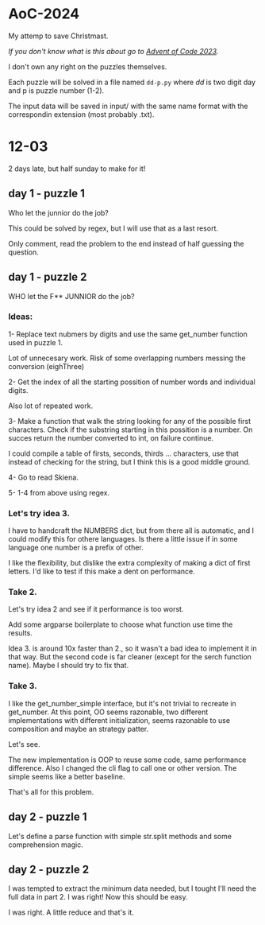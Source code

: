 # AoC-2024
My attemp to save Christmast.

*If you don't know what is this about go to
[Advent of Code 2023](https://adventofcode.com/2023/).*

I don't own any right on the puzzles themselves.

Each puzzle will be solved in a file named ``dd-p.py`` where *dd* is two digit
day and p is puzzle number (1-2).

The input data will be saved in input/ with the same name format with the
correspondin extension (most probably .txt).

# 12-03
2 days late, but half sunday to make for it!

## day 1 - puzzle 1

Who let the junnior do the job?

This could be solved by regex, but I will use that as a last resort.

Only comment, read the problem to the end instead of half guessing the question.


## day 1 - puzzle 2

WHO let the F** JUNNIOR do the job?

### Ideas:
1- Replace text nubmers by digits and use the same get_number function
   used in puzzle 1. 
 
   Lot of unnecesary work. Risk of some overlapping numbers messing the
   conversion (eighThree)

2- Get the index of all the starting possition of number words and individual
   digits. 

   Also lot of repeated work.

3- Make a function that walk the string looking for any of the possible first
   characters.
   Check if the substring starting in this possition is a number.
   On succes return the number converted to int, on failure continue.

   I could compile a table of firsts, seconds, thirds ... characters, 
   use that instead of checking for the string, but I think this is a good
   middle ground.

4- Go to read Skiena. 

5- 1-4 from above using regex.

### Let's try idea 3.

I have to handcraft the NUMBERS dict, but from there all is automatic,
and I could modify this for othere languages. Is there a little issue
if in some language one number is a prefix of other.

I like the flexibility, but dislike the extra complexity of making a 
dict of first letters. I'd like to test if this make a dent on performance.

### Take 2. 
Let's try idea 2 and see if it performance is too worst.

Add some argparse boilerplate to choose what function use
time the results. 

Idea 3. is around 10x faster than 2., so it wasn't a bad idea to implement
it in that way. But the second code is far cleaner
(except for the serch function name).
Maybe I should try to fix that.

### Take 3. 

I like the get_number_simple interface, but it's not trivial
to recreate in get_number. At this point, OO seems razonable,
two different implementations with different initialization,
seems razonable to use composition and maybe an strategy patter.

Let's see.

The new implementation is OOP to reuse some code, same performance
difference. Also I changed the cli flag to call one or other version.
The simple seems like a better baseline.

That's all for this problem.

## day 2 - puzzle 1

Let's define a parse function with simple str.split methods and some
comprehension magic.

## day 2 - puzzle 2
I was tempted to extract the minimum data needed, but I tought I'll need
the full data in part 2. I was right! Now this should be easy.

I was right. A little reduce and that's it.

